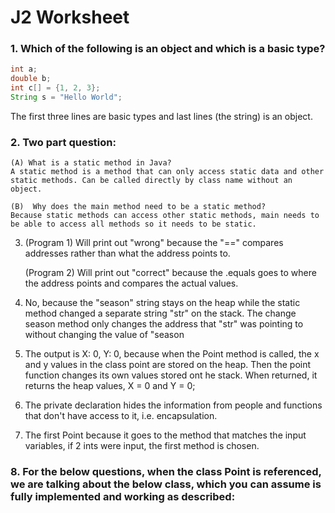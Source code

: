 # J2 Worksheet
### 1. Which of the following is an object and which is a basic type?
   ```java
int a;
double b;
int c[] = {1, 2, 3};
String s = "Hello World";
```
   The first three lines are basic types and last lines (the string) is an object.
   
### 2. Two part question:
    (A) What is a static method in Java?
    A static method is a method that can only access static data and other static methods. Can be called directly by class name without an object.

    (B)  Why does the main method need to be a static method?
    Because static methods can access other static methods, main needs to be able to access all methods so it needs to be static.

3. (Program 1) Will print out "wrong" because the "==" compares addresses rather than what the address points to.

   (Program 2) Will print out "correct" because the .equals goes to where the address points and compares the actual values.
   
4. No, because the "season" string stays on the heap while the static method changed a separate string "str" on the stack. The change season method
   only changes the address that "str" was pointing to without changing the value of "season
   
5. The output is X: 0, Y: 0, because when the Point method is called, the x and y values in the class point are stored on the heap. Then the point
   function changes its own values stored ont he stack. When returned, it returns the heap values, X = 0 and Y = 0;

6. The private declaration hides the information from people and functions that don't have access to it, i.e. encapsulation.

7. The first Point because it goes to the method that matches the input variables, if 2 ints were input, the first method is chosen.

### 8. For the below questions, when the class Point is referenced, we are talking about the below class, which you can assume is fully implemented and working as described:
